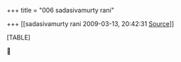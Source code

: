 +++
title = "006 sadasivamurty rani"

+++
[[sadasivamurty rani	2009-03-13, 20:42:31 [Source](https://groups.google.com/g/bvparishat/c/fyilCxO8hAg)]]



[TABLE]



